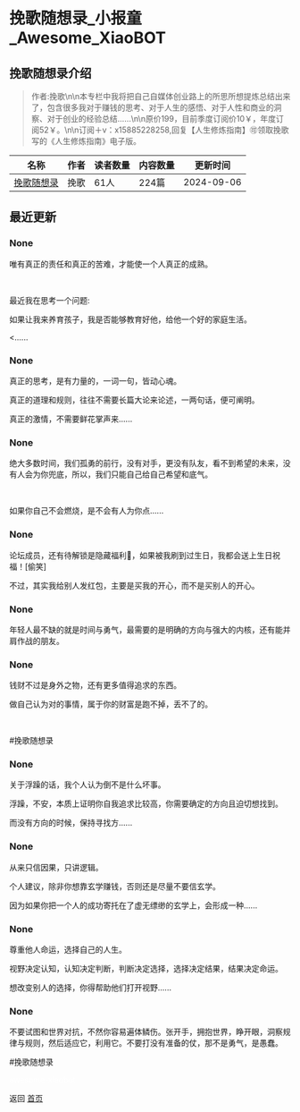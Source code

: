 # 挽歌随想录_小报童_Awesome_XiaoBOT

## 挽歌随想录介绍
> 作者:挽歌\n\n本专栏中我将把自己自媒体创业路上的所思所想提炼总结出来了，包含很多我对于赚钱的思考、对于人生的感悟、对于人性和商业的洞察、对于创业的经验总结……\n\n原价199，目前季度订阅价10￥，年度订阅52￥。\n\n订阅＋v：x15885228258,回复【人生修炼指南】🉑领取挽歌写的《人生修炼指南》电子版。  
  


|名称|作者|读者数量|内容数量|更新时间|
|---|---|---|---|---|
|[挽歌随想录](https://xiaobot.net/p/13017486816?refer=0b133df9-27dc-423b-8101-639049001c13)|挽歌|61人|224篇|2024-09-06|

## 最近更新
### None

唯有真正的责任和真正的苦难，才能使一个人真正的成熟。

​

​最近我在思考一个问题:

​如果让我来养育孩子，我是否能够教育好他，给他一个好的家庭生活。

<......

### None

真正的思考，是有力量的，一词一句，皆动心魂。

真正的道理和规则，​往往不需要长篇大论来论述，一两句话，便可阐明。

真正的激情，不需要鲜花掌声来......

### None

绝大多数时间，​我们孤勇的前行，没有对手，更没有队友，看不到希望的未来，没有人会为你兜底，所以，我们只能自己给自己希望和底气。

​

​如果你自己不会燃烧，是不会有人为你点......

### None

论坛成员，还有待解锁是隐藏福利🧧，如果被我刷到过生日，我都会送上生日祝福！[偷笑]

不过，其实我给别人发红包，主要是买我的开心，而不是买别人的开心。

### None

年轻人最不缺的就是时间与勇气，最需要的是明确的方向与强大的内核，还有能并肩作战的朋友。

### None

钱财不过是身外之物，还有更多值得追求的东西。

做自己认为对的事情，属于你的财富是跑不掉，丢不了的。

​

​#挽歌随想录

### None

关于浮躁的话，我个人认为倒不是什么坏事。

浮躁，不安，本质上证明你自我追求比较高，你需要确定的方向且迫切想找到。

而没有方向的时候，保持寻找方......

### None

从来只信因果，只讲逻辑。

个人建议，除非你想靠玄学赚钱，否则还是尽量不要信玄学。

因为如果你把一个人的成功寄托在了虚无缥缈的玄学上，会形成一种......

### None

尊重他人命运，选择自己的人生。

视野决定认知，认知决定判断，判断决定选择，选择决定结果，结果决定命运。

想改变别人的选择，你得帮助他们打开视野......

### None

不要试图和世界对抗，不然你容易遍体鳞伤。​张开手，拥抱世界，睁开眼，洞察规律与规则，然后适应它，利用它。不要打没有准备的仗，那不是勇气，是愚蠢。

​#挽歌随想录


<a href="https://github.com/Reno9527/awesome-xiaobot" style="color: white; text-decoration: none;">awesome-xiaobot</a>

返回 [首页](../README.md)
